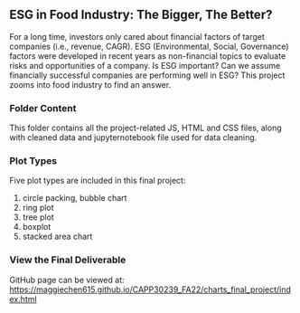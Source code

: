 ## ESG in Food Industry: The Bigger, The Better?  
For a long time, investors only cared about financial factors of target companies (i.e., revenue, CAGR). ESG (Environmental, Social, Governance) factors were developed in recent years as non-financial topics to evaluate risks and opportunities of a company. Is ESG important? Can we assume financially successful companies are performing well in ESG? This project zooms into food industry to find an answer.  


### Folder Content  
This folder contains all the project-related JS, HTML and CSS files, along with cleaned data and jupyternotebook file used for data cleaning. 


### Plot Types  
Five plot types are included in this final project:  
1. circle packing, bubble chart
2. ring plot  
3. tree plot  
4. boxplot  
5. stacked area chart


### View the Final Deliverable  
GitHub page can be viewed at: https://maggiechen615.github.io/CAPP30239_FA22/charts_final_project/index.html
